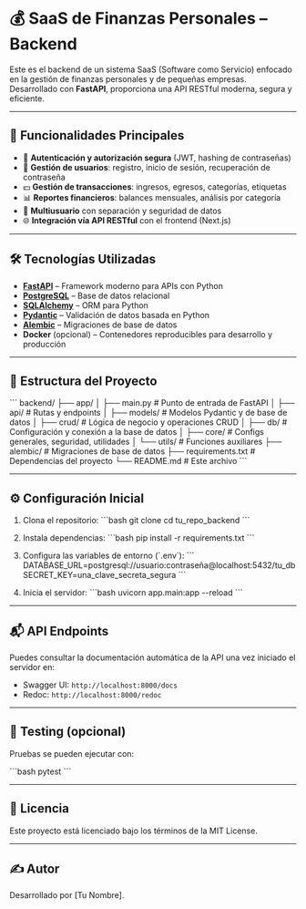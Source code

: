 # 💰 SaaS de Finanzas Personales – Backend

Este es el backend de un sistema SaaS (Software como Servicio) enfocado en la gestión de finanzas personales y de pequeñas empresas. Desarrollado con **FastAPI**, proporciona una API RESTful moderna, segura y eficiente.

---

## 🚀 Funcionalidades Principales

- 🔐 **Autenticación y autorización segura** (JWT, hashing de contraseñas)
- 👤 **Gestión de usuarios**: registro, inicio de sesión, recuperación de contraseña
- 💵 **Gestión de transacciones**: ingresos, egresos, categorías, etiquetas
- 📊 **Reportes financieros**: balances mensuales, análisis por categoría
- 👥 **Multiusuario** con separación y seguridad de datos
- 🌐 **Integración vía API RESTful** con el frontend (Next.js)

---

## 🛠️ Tecnologías Utilizadas

- **[FastAPI](https://fastapi.tiangolo.com/)** – Framework moderno para APIs con Python
- **[PostgreSQL](https://www.postgresql.org/)** – Base de datos relacional
- **[SQLAlchemy](https://www.sqlalchemy.org/)** – ORM para Python
- **[Pydantic](https://docs.pydantic.dev/)** – Validación de datos basada en Python
- **[Alembic](https://alembic.sqlalchemy.org/)** – Migraciones de base de datos
- **Docker** (opcional) – Contenedores reproducibles para desarrollo y producción

---

## 📁 Estructura del Proyecto

\`\`\`
backend/
├── app/
│   ├── main.py              # Punto de entrada de FastAPI
│   ├── api/                 # Rutas y endpoints
│   ├── models/              # Modelos Pydantic y de base de datos
│   ├── crud/                # Lógica de negocio y operaciones CRUD
│   ├── db/                  # Configuración y conexión a la base de datos
│   ├── core/                # Configs generales, seguridad, utilidades
│   └── utils/               # Funciones auxiliares
├── alembic/                 # Migraciones de base de datos
├── requirements.txt         # Dependencias del proyecto
└── README.md                # Este archivo
\`\`\`

---

## ⚙️ Configuración Inicial

1. Clona el repositorio:
   \`\`\`bash
   git clone 
   cd tu_repo_backend
   \`\`\`

2. Instala dependencias:
   \`\`\`bash
   pip install -r requirements.txt
   \`\`\`

3. Configura las variables de entorno (\`.env\`):
   \`\`\`
   DATABASE_URL=postgresql://usuario:contraseña@localhost:5432/tu_db
   SECRET_KEY=una_clave_secreta_segura
   \`\`\`

4. Inicia el servidor:
   \`\`\`bash
   uvicorn app.main:app --reload
   \`\`\`

---

## 📬 API Endpoints

Puedes consultar la documentación automática de la API una vez iniciado el servidor en:

- Swagger UI: `http://localhost:8000/docs`
- Redoc: `http://localhost:8000/redoc`

---

## 🧪 Testing (opcional)

Pruebas se pueden ejecutar con:

\`\`\`bash
pytest
\`\`\`

---

## 📄 Licencia

Este proyecto está licenciado bajo los términos de la MIT License.

---

## ✍️ Autor

Desarrollado por [Tu Nombre].
